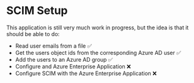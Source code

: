 # SCIM Setup

This application is still very much work in progress, but the idea is that it should be able to do:

- Read user emails from a file :white_check_mark:
- Get the users object ids from the corresponding Azure AD user :white_check_mark:
- Add the users to an Azure AD group :white_check_mark:
- Configure and Azure Enterprise Application :x:
- Configure SCIM with the Azure Enterprise Application :x: